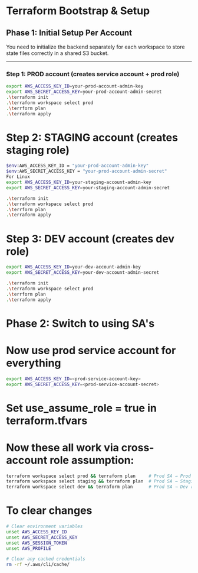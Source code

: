 # Terraform Bootstrap & Setup

## Phase 1: Initial Setup Per Account

You need to initialize the backend separately for each workspace to store state files correctly in a shared S3 bucket.

---

### Step 1: PROD account (creates service account + prod role)

```bash
export AWS_ACCESS_KEY_ID=your-prod-account-admin-key
export AWS_SECRET_ACCESS_KEY=your-prod-account-admin-secret
.\terraform init
.\terraform workspace select prod 
.\terrform plan
.\terraform apply
```

# Step 2: STAGING account (creates staging role)
```bash
$env:AWS_ACCESS_KEY_ID = "your-prod-account-admin-key"
$env:AWS_SECRET_ACCESS_KEY = "your-prod-account-admin-secret"
For Linux
export AWS_ACCESS_KEY_ID=your-staging-account-admin-key
export AWS_SECRET_ACCESS_KEY=your-staging-account-admin-secret

.\terraform init
.\terraform workspace select prod 
.\terrform plan
.\terraform apply
```

# Step 3: DEV account (creates dev role)
```bash
export AWS_ACCESS_KEY_ID=your-dev-account-admin-key  
export AWS_SECRET_ACCESS_KEY=your-dev-account-admin-secret

.\terraform init
.\terraform workspace select prod 
.\terrform plan
.\terraform apply
```


# Phase 2: Switch to using SA's

# Now use prod service account for everything
```bash
export AWS_ACCESS_KEY_ID=<prod-service-account-key>
export AWS_SECRET_ACCESS_KEY=<prod-service-account-secret>
```
# Set use_assume_role = true in terraform.tfvars

# Now these all work via cross-account role assumption:
```bash
terraform workspace select prod && terraform plan     # Prod SA → Prod role
terraform workspace select staging && terraform plan  # Prod SA → Staging role  
terraform workspace select dev && terraform plan      # Prod SA → Dev role
```

# To clear changes

```bash
# Clear environment variables
unset AWS_ACCESS_KEY_ID
unset AWS_SECRET_ACCESS_KEY
unset AWS_SESSION_TOKEN
unset AWS_PROFILE

# Clear any cached credentials
rm -rf ~/.aws/cli/cache/
```